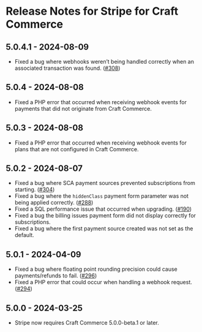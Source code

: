 # Release Notes for Stripe for Craft Commerce

## 5.0.4.1 - 2024-08-09
 
- Fixed a bug where webhooks weren’t being handled correctly when an associated transaction was found. ([#308](https://github.com/craftcms/commerce-stripe/pull/308))

## 5.0.4 - 2024-08-08

- Fixed a PHP error that occurred when receiving webhook events for payments that did not originate from Craft Commerce.

## 5.0.3 - 2024-08-08

- Fixed a PHP error that occurred when receiving webhook events for plans that are not configured in Craft Commerce.
 
## 5.0.2 - 2024-08-07

- Fixed a bug where SCA payment sources prevented subscriptions from starting. ([#304](https://github.com/craftcms/commerce-stripe/pull/304))
- Fixed a bug where the `hiddenClass` payment form parameter was not being applied correctly. ([#288](https://github.com/craftcms/commerce-stripe/pull/288))
- Fixed a SQL performance issue that occurred when upgrading. ([#190](https://github.com/craftcms/commerce-stripe/issues/190))
- Fixed a bug the billing issues payment form did not display correctly for subscriptions.
- Fixed a bug where the first payment source created was not set as the default.

## 5.0.1 - 2024-04-09

- Fixed a bug where floating point rounding precision could cause payments/refunds to fail. ([#296](https://github.com/craftcms/commerce-stripe/pull/296))
- Fixed a PHP error that could occur when handling a webhook request. ([#294](https://github.com/craftcms/commerce-stripe/issues/294))

## 5.0.0 - 2024-03-25

- Stripe now requires Craft Commerce 5.0.0-beta.1 or later.
